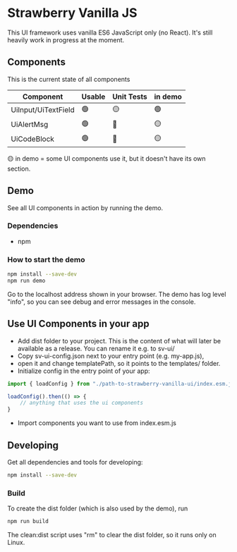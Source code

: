 # Strawberry Vanilla JS

This UI framework uses vanilla ES6 JavaScript only (no React).
It's still heavily work in progress at the moment.

## Components

This is the current state of all components

| Component | Usable | Unit Tests | in demo |
| --- | --- | --- | --- |
UiInput/UiTextField | 🟢 | 🟡 | 🟢 |
UiAlertMsg | 🟢 | 🔴 | 🟡 |
UiCodeBlock | 🟢 | 🔴 | 🟡 |

🟡 in demo = some UI components use it, but it doesn't have its own section.

## Demo

See all UI components in action by running the demo.

### Dependencies

- npm

### How to start the demo

```bash
npm install --save-dev
npm run demo 
```

Go to the localhost address shown in your browser.
The demo has log level "info", so you can see debug and error messages in the console.

## Use UI Components in your app

- Add dist folder to your project. This is the content of what will later be available as a release. You can rename it e.g. to sv-ui/
- Copy sv-ui-config.json next to your entry point (e.g. my-app.js),
- open it and change templatePath, so it points to the templates/ folder.
- Initialize config in the entry point of your app:
```js
import { loadConfig } from "./path-to-strawberry-vanilla-ui/index.esm.js";

loadConfig().then(() => {
    // anything that uses the ui components
}

```
- Import components you want to use from index.esm.js

## Developing

Get all dependencies and tools for developing:

```bash
npm install --save-dev
```

### Build

To create the dist folder (which is also used by the demo), run

```bash
npm run build
```

The clean:dist script uses "rm" to clear the dist folder, so it runs only on Linux.
